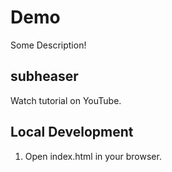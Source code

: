 # Demo

Some Description!

## subheaser

Watch tutorial on YouTube.

## Local Development

1. Open index.html in your browser.
